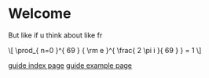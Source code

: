 # Welcome
But like if u think about like fr

\\[ \prod_{ n=0 }^{ 69 } { \rm e }^{ \frac{ 2 \pi i }{ 69 } } = 1 \\]

[guide index page](/../guide/book/index.html)
[guide example page](/../guide/book/example.html)


